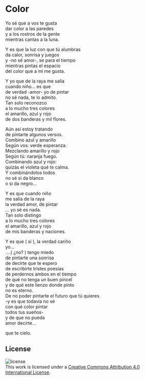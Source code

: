 # Color

Yo sé que a vos te gusta<br/>
dar color a las paredes<br/>
y a los rostros de la gente<br/>
mientras cantas a la luna.<br/>

Y es que la luz con que tú alumbras<br/>
da calor, sonrisa y juegos<br/>
y -no sé amor-, se para el tiempo<br/>
mientras pintas el espacio<br/>
del color que a mí me gusta.<br/>

Y yo que de la raya me salía<br/>
cuando niño... es que<br/>
de verdad -amor- yo de pintar<br/>
no sé nada, te lo admito.<br/>
Tan solo reconozco<br/>
a lo mucho tres colores<br/>
el amarillo, azul y rojo<br/>
de dos banderas y mil flores.<br/>

Aún así estoy tratando<br/>
de pintarte algunos versos.<br/>
Combino azul y amarillo<br/>
Según vos: verde esperanza.<br/>
Mezclando amarillo y rojo<br/>
Según tú: naranja fuego.<br/>
Combinando azul y rojo: <br/>
quizás el violeta qué te calma.<br/>
Y combinándolos todos<br/>
no sé si da blanco <br/>
o si da negro...<br/>


Y es que cuando niño<br/>
me salía de la raya<br/>
la verdad amor, de pintar<br/>
... yo sé es nada.<br/>
Tan solo distingo <br/>
a lo mucho tres colores<br/>
el amarillo, azul y rojo<br/>
de mis banderas y naciones.<br/>


Y es que ( sí ), la verdad cariño <br/>
yo... <br/>
....( ¿no? ) tengo miedo<br/>
de pintarte una sonrisa<br/>
de decirte que te espero<br/>
de escribirte tristes poesías<br/>
de perdernos ambos en el tiempo<br/>
de qué no tenga un buen pincel<br/>
y de qué este lienzo donde pinto <br/>
no es eterno.<br/>
De no poder pintarte el futuro que tú quieres<br/>
-y es que todavía no sé <br/>
con qué color pintar <br/>
todos tus sueños-<br/>
y de que no pueda <br/>
amor decirte...<br/>



que te cielo.<br/>

## License
![license](https://i.creativecommons.org/l/by/4.0/88x31.png)<br/>
This work is licensed under a [Creative Commons Attribution 4.0 International License](http://creativecommons.org/licenses/by/4.0/).
